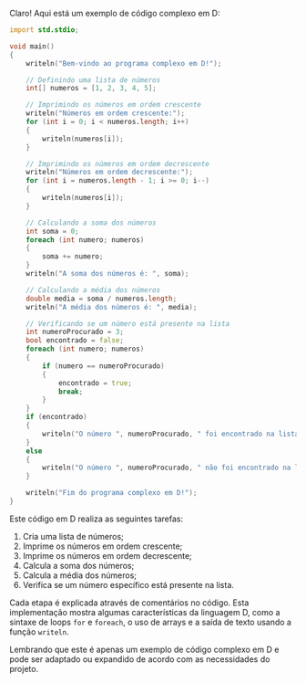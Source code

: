 Claro! Aqui está um exemplo de código complexo em D:

```d
import std.stdio;

void main()
{
    writeln("Bem-vindo ao programa complexo em D!");

    // Definindo uma lista de números
    int[] numeros = [1, 2, 3, 4, 5];

    // Imprimindo os números em ordem crescente
    writeln("Números em ordem crescente:");
    for (int i = 0; i < numeros.length; i++)
    {
        writeln(numeros[i]);
    }

    // Imprimindo os números em ordem decrescente
    writeln("Números em ordem decrescente:");
    for (int i = numeros.length - 1; i >= 0; i--)
    {
        writeln(numeros[i]);
    }

    // Calculando a soma dos números
    int soma = 0;
    foreach (int numero; numeros)
    {
        soma += numero;
    }
    writeln("A soma dos números é: ", soma);

    // Calculando a média dos números
    double media = soma / numeros.length;
    writeln("A média dos números é: ", media);

    // Verificando se um número está presente na lista
    int numeroProcurado = 3;
    bool encontrado = false;
    foreach (int numero; numeros)
    {
        if (numero == numeroProcurado)
        {
            encontrado = true;
            break;
        }
    }
    if (encontrado)
    {
        writeln("O número ", numeroProcurado, " foi encontrado na lista.");
    }
    else
    {
        writeln("O número ", numeroProcurado, " não foi encontrado na lista.");
    }

    writeln("Fim do programa complexo em D!");
}
```

Este código em D realiza as seguintes tarefas:

1. Cria uma lista de números;
2. Imprime os números em ordem crescente;
3. Imprime os números em ordem decrescente;
4. Calcula a soma dos números;
5. Calcula a média dos números;
6. Verifica se um número específico está presente na lista.

Cada etapa é explicada através de comentários no código. Esta implementação mostra algumas características da linguagem D, como a sintaxe de loops `for` e `foreach`, o uso de arrays e a saída de texto usando a função `writeln`.

Lembrando que este é apenas um exemplo de código complexo em D e pode ser adaptado ou expandido de acordo com as necessidades do projeto.